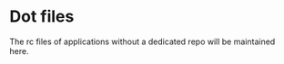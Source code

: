 Dot files
========

The rc files of applications without a dedicated repo will be maintained here.


